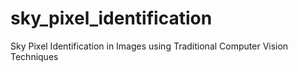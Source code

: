 # sky_pixel_identification
Sky Pixel Identification in Images using Traditional Computer Vision Techniques